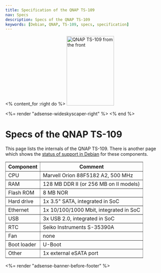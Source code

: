 ```yaml
---
title: Specification of the QNAP TS-109
nav: Specs
description: Specs of the QNAP TS-109
keywords: [Debian, QNAP, TS-109, specs, specification]
---
```


<% content_for :right do %>
<img src = "../images/r_ts109_front.jpg" class="border" alt="QNAP TS-109 from the front" width="148" height="217" />

<%= render "adsense-wideskyscaper-right" %>
<% end %>

<h1>Specs of the QNAP TS-109</h1>

This page lists the internals of the QNAP TS-109.  There is another page
which shows the <a href = "../status">status of support in Debian</a> for
these components.

<table style="border-style: none" border="1" cellpadding="5">

<tr>
<th>Component</th>
<th>Comment</th>
</tr>

<tr>
<td>CPU</td>
<td>Marvell Orion 88F5182 A2, 500 MHz</td>
</tr>

<tr>
<td>RAM</td>
<td>128 MB DDR II (or 256 MB on II models)</td>
</tr>

<tr>
<td>Flash ROM</td>
<td>8 MB NOR</td>
</tr>

<tr>
<td>Hard drive</td>
<td>1x 3.5" SATA, integrated in SoC</td>
</tr>

<tr>
<td>Ethernet</td>
<td>1x 10/100/1000 Mbit, integrated in SoC</td>
</tr>

<tr>
<td>USB</td>
<td>3x USB 2.0, integrated in SoC</td>
</tr>

<tr>
<td>RTC</td>
<td>Seiko Instruments S-35390A</td>
</tr>

<tr>
<td>Fan</td>
<td>none</td>
</tr>

<tr>
<td>Boot loader</td>
<td>U-Boot</td>
</tr>

<tr>
<td>Other</td>
<td>1x external eSATA port</td>
</tr>

</table>

<div class="bbf">
<%= render "adsense-banner-before-footer" %>
</div>

